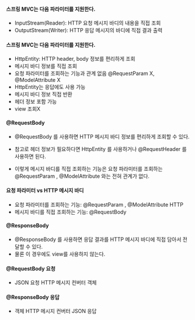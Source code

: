 
#### 스프링 MVC는 다음 파라미터를 지원한다.
* InputStream(Reader): HTTP 요청 메시지 바디의 내용을 직접 조회
* OutputStream(Writer): HTTP 응답 메시지의 바디에 직접 결과 출력

#### 스프링 MVC는 다음 파라미터를 지원한다.
* HttpEntity: HTTP header, body 정보를 편리하게 조회
* 메시지 바디 정보를 직접 조회
* 요청 파라미터를 조회하는 기능과 관계 없음 @RequestParam X, @ModelAttribute X
* HttpEntity는 응답에도 사용 가능
* 메시지 바디 정보 직접 반환
* 헤더 정보 포함 가능
* view 조회X

#### @RequestBody
* @RequestBody 를 사용하면 HTTP 메시지 바디 정보를 편리하게 조회할 수 있다.
* 참고로 헤더 정보가 필요하다면 HttpEntity 를 사용하거나 @RequestHeader 를 사용하면 된다.

* 이렇게 메시지 바디를 직접 조회하는 기능은 요청 파라미터를 조회하는 @RequestParam , @ModelAttribute 와는 전혀 관계가 없다.

#### 요청 파라미터 vs HTTP 메시지 바디
* 요청 파라미터를 조회하는 기능: @RequestParam , @ModelAttribute HTTP 
* 메시지 바디를 직접 조회하는 기능: @RequestBody

#### @ResponseBody
* @ResponseBody 를 사용하면 응답 결과를 HTTP 메시지 바디에 직접 담아서 전달할 수 있다. 
* 물론 이 경우에도 view를 사용하지 않는다.

#### @RequestBody 요청
* JSON 요청 HTTP 메시지 컨버터 객체
#### @ResponseBody 응답
* 객체 HTTP 메시지 컨버터 JSON 응답